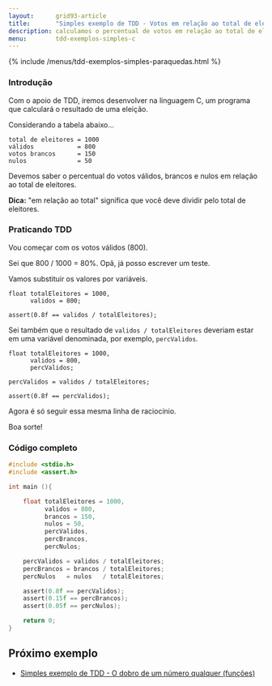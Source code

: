 ```yaml
---
layout:      grid93-article
title:       "Simples exemplo de TDD - Votos em relação ao total de eleitores"
description: calculamos o percentual de votos em relação ao total de eleitores.
menu:        tdd-exemplos-simples-c
---
```


{% include /menus/tdd-exemplos-simples-paraquedas.html %}


### Introdução

Com o apoio de TDD, iremos desenvolver na linguagem C, um programa que calculará o resultado de uma eleição.

Considerando a tabela abaixo...

    total de eleitores = 1000
    válidos            = 800
    votos brancos      = 150
    nulos              = 50

Devemos saber o percentual do votos válidos, brancos e nulos em relação ao total de eleitores.

__Dica:__ "em relação ao total" significa que você deve dividir pelo total de eleitores.



### Praticando TDD

Vou começar com os votos válidos (800).

Sei que 800 / 1000 = 80%. Opâ, já posso escrever um teste.

Vamos substituir os valores por variáveis.

	float totalEleitores = 1000,
		  validos = 800;

	assert(0.8f == validos / totalEleitores);

Sei também que o resultado de `validos / totalEleitores` deveriam estar em uma variável denominada, por exemplo, `percValidos`.

	float totalEleitores = 1000,
		  validos = 800,
		  percValidos;

	percValidos = validos / totalEleitores;

	assert(0.8f == percValidos);

Agora é só seguir essa mesma linha de raciocínio.

Boa sorte!


### Código completo

```c
#include <stdio.h>
#include <assert.h>

int main (){

	float totalEleitores = 1000,
		  validos = 800,
		  brancos = 150,
		  nulos = 50,
		  percValidos,
		  percBrancos,
		  percNulos;

	percValidos = validos / totalEleitores;
	percBrancos = brancos / totalEleitores;
	percNulos   = nulos   / totalEleitores; 

	assert(0.8f == percValidos);
	assert(0.15f == percBrancos);
	assert(0.05f == percNulos);

	return 0;
}
```


Próximo exemplo
---

- [Simples exemplo de TDD - O dobro de um número qualquer (funções)](/tdd/exemplo-tdd-dobro-func/)

